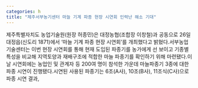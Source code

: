 ```yaml
---
categories: h
title: "제주서부농기센터 마늘 기계 파종 현장 시연회 인력난 해소 기대"
---
```

제주특별자치도 농업기술원(원장 허종민)은 대정농협(조합장 이창철)과 공동으로 26일 대정읍(신도리 1871)에서 ‘마늘 기계 파종 현장 시연회’를 개최했다고 밝혔다.서부농업기술센터는 이번 현장 시연회를 통해 현재 도입된 파종기를 농가에게 선 보이고 기종별 특성을 비교해 지역토양과 재배구조에 적합한 마늘 파종기를 확인하기 위해 마련됐다.이날 시연회에는 농업인 및 관계자 등 200여 명이 참석한 가운데 마늘파종기 3종에 대한 파종 시연이 진행됐다.시연된 사용된 파종기는 6조(A사), 10조(B사), 11조식(C사)으로 파종 시연 결과,